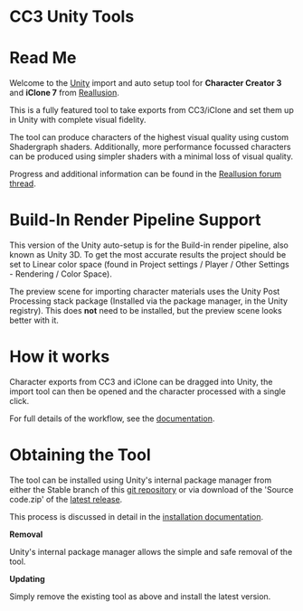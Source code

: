 # CC3 Unity Tools

Read Me
=======

Welcome to the [Unity](https://www.unity.com/) import and auto setup tool for **Character Creator 3** and **iClone 7** from [Reallusion](https://www.reallusion.com/).

This is a fully featured tool to take exports from CC3/iClone and set them up in Unity with complete visual fidelity.

The tool can produce characters of the highest visual quality using custom Shadergraph shaders.
Additionally, more performance focussed characters can be produced using simpler shaders with a minimal loss of visual quality.

Progress and additional information can be found in the [Reallusion forum thread](https://forum.reallusion.com/488356/Unity-Auto-Setup).

Build-In Render Pipeline Support
================================

This version of the Unity auto-setup is for the Build-in render pipeline, also known as Unity 3D. To get the most accurate results the project should be set to Linear color space (found in Project settings / Player / Other Settings - Rendering / Color Space).

The preview scene for importing character materials uses the Unity Post Processing stack package (Installed via the package manager, in the Unity registry). This does __not__ need to be installed, but the preview scene looks better with it.

How it works
============

Character exports from CC3 and iClone can be dragged into Unity, the import tool can then be opened and the character processed with a single click.

For full details of the workflow, see the [documentation](https://soupday.github.io/cc3_unity_tools/).


Obtaining the Tool
==================

The tool can be installed using Unity's internal package manager from either the Stable branch of this [git repository](https://github.com/soupday/cc3_unity_tools_HDRP) or via download of the 'Source code.zip' of the [latest release](https://github.com/soupday/cc3_unity_tools_HDRP/releases).

This process is discussed in detail in the [installation documentation](https://soupday.github.io/cc3_unity_tools/installation.html).

**Removal**

Unity's internal package manager allows the simple and safe removal of the tool.


**Updating**

Simply remove the existing tool as above and install the latest version.

